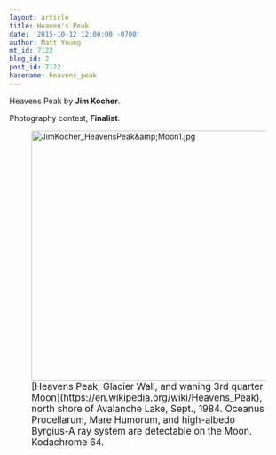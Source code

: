 ```yaml
---
layout: article
title: Heaven's Peak
date: '2015-10-12 12:00:00 -0700'
author: Matt Young
mt_id: 7122
blog_id: 2
post_id: 7122
basename: heavens_peak
---
```

Heavens Peak by **Jim Kocher**.

Photography contest, **Finalist**.

<figure>
<img src="/PT/uploads/2015/JimKocher_HeavensPeak&Moon1.jpg" alt="JimKocher_HeavensPeak&amp;amp;Moon1.jpg" width="600" height="450" />
<figcaption markdown="span">
<big>[Heavens Peak, Glacier Wall, and waning 3rd quarter Moon](https://en.wikipedia.org/wiki/Heavens_Peak), north shore of Avalanche Lake, Sept., 1984. Oceanus Procellarum, Mare Humorum, and high-albedo Byrgius-A ray system are detectable on the Moon. Kodachrome 64.</big> 

</figcaption>
</figure>
